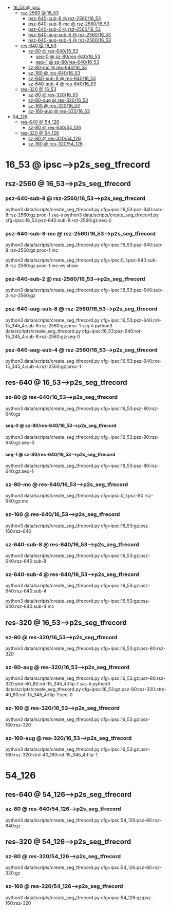<!-- MarkdownTOC -->

- [16_53       @ ipsc](#16_53___ipsc_)
    - [rsz-2560       @ 16_53](#rsz_2560___16_5_3_)
        - [psz-640-sub-8       @ rsz-2560/16_53](#psz_640_sub_8___rsz_2560_16_53_)
        - [psz-640-sub-8-mc       @ rsz-2560/16_53](#psz_640_sub_8_mc___rsz_2560_16_53_)
        - [psz-640-sub-2       @ rsz-2560/16_53](#psz_640_sub_2___rsz_2560_16_53_)
        - [psz-640-aug-sub-8       @ rsz-2560/16_53](#psz_640_aug_sub_8___rsz_2560_16_53_)
        - [psz-640-aug-sub-4       @ rsz-2560/16_53](#psz_640_aug_sub_4___rsz_2560_16_53_)
    - [res-640       @ 16_53](#res_640___16_5_3_)
        - [sz-80       @ res-640/16_53](#sz_80___res_640_16_5_3_)
            - [seq-0       @ sz-80/res-640/16_53](#seq_0___sz_80_res_640_16_5_3_)
            - [seq-1       @ sz-80/res-640/16_53](#seq_1___sz_80_res_640_16_5_3_)
        - [sz-80-mc       @ res-640/16_53](#sz_80_mc___res_640_16_5_3_)
        - [sz-160       @ res-640/16_53](#sz_160___res_640_16_5_3_)
        - [sz-640-sub-8       @ res-640/16_53](#sz_640_sub_8___res_640_16_5_3_)
        - [sz-640-sub-4       @ res-640/16_53](#sz_640_sub_4___res_640_16_5_3_)
    - [res-320       @ 16_53](#res_320___16_5_3_)
        - [sz-80       @ res-320/16_53](#sz_80___res_320_16_5_3_)
        - [sz-80-aug       @ res-320/16_53](#sz_80_aug___res_320_16_5_3_)
        - [sz-160       @ res-320/16_53](#sz_160___res_320_16_5_3_)
        - [sz-160-aug       @ res-320/16_53](#sz_160_aug___res_320_16_5_3_)
- [54_126](#54_12_6_)
    - [res-640       @ 54_126](#res_640___54_126_)
        - [sz-80       @ res-640/54_126](#sz_80___res_640_54_126_)
    - [res-320       @ 54_126](#res_320___54_126_)
        - [sz-80       @ res-320/54_126](#sz_80___res_320_54_126_)
        - [sz-160       @ res-320/54_126](#sz_160___res_320_54_126_)

<!-- /MarkdownTOC -->
<a id="16_53___ipsc_"></a>
# 16_53       @ ipsc-->p2s_seg_tfrecord
<a id="rsz_2560___16_5_3_"></a>
## rsz-2560       @ 16_53-->p2s_seg_tfrecord
<a id="psz_640_sub_8___rsz_2560_16_53_"></a>
### psz-640-sub-8       @ rsz-2560/16_53-->p2s_seg_tfrecord
python3 data/scripts/create_seg_tfrecord.py cfg=ipsc:16_53:psz-640:sub-8:rsz-2560:gz:proc-1
`seq-0`
python3 data/scripts/create_seg_tfrecord.py cfg=ipsc:16_53:psz-640:sub-8:rsz-2560:gz:seq-0

<a id="psz_640_sub_8_mc___rsz_2560_16_53_"></a>
### psz-640-sub-8-mc       @ rsz-2560/16_53-->p2s_seg_tfrecord
python3 data/scripts/create_seg_tfrecord.py cfg=ipsc:16_53:psz-640:sub-8:rsz-2560:gz:proc-1:mc

python3 data/scripts/create_seg_tfrecord.py cfg=ipsc:0_1:psz-640:sub-8:rsz-2560:gz:proc-1:mc:vis:show

<a id="psz_640_sub_2___rsz_2560_16_53_"></a>
### psz-640-sub-2       @ rsz-2560/16_53-->p2s_seg_tfrecord
python3 data/scripts/create_seg_tfrecord.py cfg=ipsc:16_53:psz-640:sub-2:rsz-2560:gz

<a id="psz_640_aug_sub_8___rsz_2560_16_53_"></a>
### psz-640-aug-sub-8       @ rsz-2560/16_53-->p2s_seg_tfrecord
python3 data/scripts/create_seg_tfrecord.py cfg=ipsc:16_53:psz-640:rot-15_345_4:sub-8:rsz-2560:gz:proc-1
`seq-0`
python3 data/scripts/create_seg_tfrecord.py cfg=ipsc:16_53:psz-640:rot-15_345_4:sub-8:rsz-2560:gz:seq-0

<a id="psz_640_aug_sub_4___rsz_2560_16_53_"></a>
### psz-640-aug-sub-4       @ rsz-2560/16_53-->p2s_seg_tfrecord
python3 data/scripts/create_seg_tfrecord.py cfg=ipsc:16_53:psz-640:rot-15_345_4:sub-4:rsz-2560:gz:proc-1

<a id="res_640___16_5_3_"></a>
## res-640       @ 16_53-->p2s_seg_tfrecord
<a id="sz_80___res_640_16_5_3_"></a>
### sz-80       @ res-640/16_53-->p2s_seg_tfrecord
python3 data/scripts/create_seg_tfrecord.py cfg=ipsc:16_53:psz-80:rsz-640:gz
<a id="seq_0___sz_80_res_640_16_5_3_"></a>
#### seq-0       @ sz-80/res-640/16_53-->p2s_seg_tfrecord
python3 data/scripts/create_seg_tfrecord.py cfg=ipsc:16_53:psz-80:rsz-640:gz:seq-0
<a id="seq_1___sz_80_res_640_16_5_3_"></a>
#### seq-1       @ sz-80/res-640/16_53-->p2s_seg_tfrecord
python3 data/scripts/create_seg_tfrecord.py cfg=ipsc:16_53:psz-80:rsz-640:gz:seq-1

<a id="sz_80_mc___res_640_16_5_3_"></a>
### sz-80-mc       @ res-640/16_53-->p2s_seg_tfrecord
python3 data/scripts/create_seg_tfrecord.py cfg=ipsc:0_1:psz-80:rsz-640:gz:mc

<a id="sz_160___res_640_16_5_3_"></a>
### sz-160       @ res-640/16_53-->p2s_seg_tfrecord
python3 data/scripts/create_seg_tfrecord.py cfg=ipsc:16_53:gz:psz-160:rsz-640

<a id="sz_640_sub_8___res_640_16_5_3_"></a>
### sz-640-sub-8       @ res-640/16_53-->p2s_seg_tfrecord
python3 data/scripts/create_seg_tfrecord.py cfg=ipsc:16_53:gz:psz-640:rsz-640:sub-8

<a id="sz_640_sub_4___res_640_16_5_3_"></a>
### sz-640-sub-4       @ res-640/16_53-->p2s_seg_tfrecord
python3 data/scripts/create_seg_tfrecord.py cfg=ipsc:16_53:gz:psz-640:rsz-640:sub-4

python3 data/scripts/create_seg_tfrecord.py cfg=ipsc:16_53:gz:psz-640:rsz-640:sub-4:mc


<a id="res_320___16_5_3_"></a>
## res-320       @ 16_53-->p2s_seg_tfrecord
<a id="sz_80___res_320_16_5_3_"></a>
### sz-80       @ res-320/16_53-->p2s_seg_tfrecord
python3 data/scripts/create_seg_tfrecord.py cfg=ipsc:16_53:gz:psz-80:rsz-320

<a id="sz_80_aug___res_320_16_5_3_"></a>
### sz-80-aug       @ res-320/16_53-->p2s_seg_tfrecord
python3 data/scripts/create_seg_tfrecord.py cfg=ipsc:16_53:gz:psz-80:rsz-320:strd-40_80:rot-15_345_4:flip-1
`seq-0`
python3 data/scripts/create_seg_tfrecord.py cfg=ipsc:16_53:gz:psz-80:rsz-320:strd-40_80:rot-15_345_4:flip-1:seq-0

<a id="sz_160___res_320_16_5_3_"></a>
### sz-160       @ res-320/16_53-->p2s_seg_tfrecord
python3 data/scripts/create_seg_tfrecord.py cfg=ipsc:16_53:gz:psz-160:rsz-320

<a id="sz_160_aug___res_320_16_5_3_"></a>
### sz-160-aug       @ res-320/16_53-->p2s_seg_tfrecord
python3 data/scripts/create_seg_tfrecord.py cfg=ipsc:16_53:gz:psz-160:rsz-320:strd-40_160:rot-15_345_4:flip-1

<a id="54_12_6_"></a>
# 54_126
<a id="res_640___54_126_"></a>
## res-640       @ 54_126-->p2s_seg_tfrecord
<a id="sz_80___res_640_54_126_"></a>
### sz-80       @ res-640/54_126-->p2s_seg_tfrecord
python3 data/scripts/create_seg_tfrecord.py cfg=ipsc:54_126:psz-80:rsz-640:gz
<a id="res_320___54_126_"></a>
## res-320       @ 54_126-->p2s_seg_tfrecord
<a id="sz_80___res_320_54_126_"></a>
### sz-80       @ res-320/54_126-->p2s_seg_tfrecord
python3 data/scripts/create_seg_tfrecord.py cfg=ipsc:54_126:psz-80:rsz-320:gz
<a id="sz_160___res_320_54_126_"></a>
### sz-160       @ res-320/54_126-->p2s_seg_tfrecord
python3 data/scripts/create_seg_tfrecord.py cfg=ipsc:54_126:gz:psz-160:rsz-320